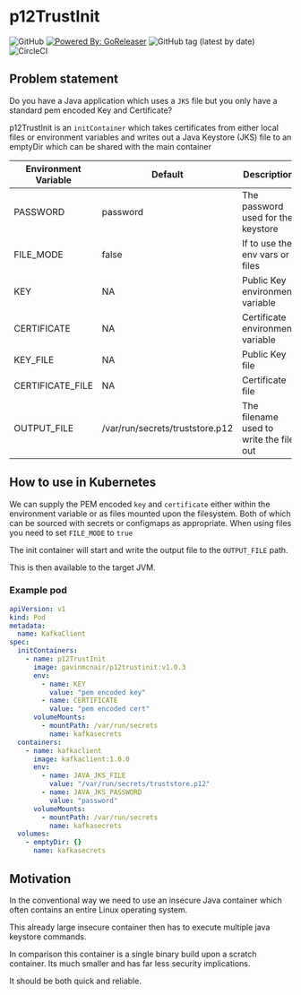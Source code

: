 # p12TrustInit

![GitHub](https://img.shields.io/github/license/gavinmcnair/p12trustinit)
[![Powered By: GoReleaser](https://img.shields.io/badge/powered%20by-goreleaser-green.svg)](https://github.com/goreleaser)
![GitHub tag (latest by date)](https://img.shields.io/github/v/tag/gavinmcnair/p12trustinit)
![CircleCI](https://img.shields.io/circleci/build/github/gavinmcnair/p12TrustInit/main?token=aab7daba901f49034a2fb9f61895b61114b13de9)


## Problem statement

Do you have a Java application which uses a `JKS` file but you only have a standard pem encoded Key and Certificate?

p12TrustInit is an `initContainer` which takes certificates from either local files or environment variables and writes out a Java Keystore (JKS) file to an emptyDir which can be shared with the main container

| Environment Variable  | Default  | Description  |
|---|---|---|
| PASSWORD  | password  | The password used for the keystore|
| FILE_MODE  | false | If to use the env vars or files  |
| KEY  |  NA | Public Key environment variable |
| CERTIFICATE  |  NA | Certificate environment variable  |
| KEY_FILE  |  NA |  Public Key file |
| CERTIFICATE_FILE  | NA  | Certificate file  |
| OUTPUT_FILE  | /var/run/secrets/truststore.p12  | The filename used to write the file out |

## How to use in Kubernetes

We can supply the PEM encoded `key` and `certificate` either within the environment variable or as files mounted upon the filesystem. Both of which can be sourced with secrets or configmaps as appropriate. When using files you need to set `FILE_MODE` to `true`

The init container will start and write the output file to the `OUTPUT_FILE` path.

This is then available to the target JVM.

### Example pod

```yaml
apiVersion: v1
kind: Pod
metadata:
  name: KafkaClient
spec:
  initContainers:
    - name: p12TrustInit
      image: gavinmcnair/p12trustinit:v1.0.3
      env:
        - name: KEY
          value: "pem encoded key"
        - name: CERTIFICATE
          value: "pem encoded cert"
      volumeMounts:
        - mountPath: /var/run/secrets
          name: kafkasecrets
  containers:
    - name: kafkaclient
      image: kafkaclient:1.0.0
      env:
        - name: JAVA_JKS_FILE
          value: "/var/run/secrets/truststore.p12"
        - name: JAVA_JKS_PASSWORD
          value: "password"
      volumeMounts:
        - mountPath: /var/run/secrets
          name: kafkasecrets
  volumes:
    - emptyDir: {}
      name: kafkasecrets

```

## Motivation

In the conventional way we need to use an insecure Java container which often contains an entire Linux operating system. 

This already large insecure container then has to execute multiple java keystore commands.

In comparison this container is a single binary build upon a scratch container. Its much smaller and has far less security implications.

It should be both quick and reliable.
